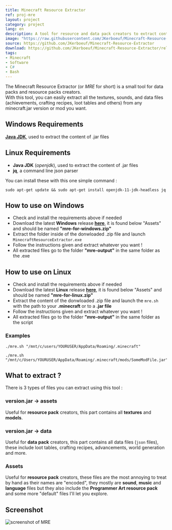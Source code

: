 ```yaml
---
title: Minecraft Resource Extractor
ref: proj-mre
layout: project
category: project
lang: en
description: A tool for resource and data pack creators to extract contents from Minecraft's jar files and assets.
image: "https://raw.githubusercontent.com/JKerboeuf/Minecraft-Resource-Extractor/main/mre%20banner%20512.webp"
source: https://github.com/JKerboeuf/Minecraft-Resource-Extractor
download: https://github.com/JKerboeuf/Minecraft-Resource-Extractor/releases/latest
tags:
- Minecraft
- Software
- C#
- Bash
---
```


The Minecraft Resource Extractor (or *MRE* for short) is a small tool for data packs and resource packs creators.  
With this tool, you can easily extract all the textures, sounds, and data files (achievements, crafting recipes, loot tables and others) from any minecraft.jar version or mod you want.

## Windows Requirements

**[Java JDK](https://www.oracle.com/java/technologies/downloads/)**, used to extract the content of .jar files

## Linux Requirements

- **Java JDK** (*openjdk*), used to extract the content of .jar files
- **jq**, a command line json parser

You can install these with this one simple command :

```Shell
sudo apt-get update && sudo apt-get install openjdk-11-jdk-headless jq
```

## How to use on Windows

- Check and install the requirements above if needed
- Download the latest **Windows** release **[here](https://github.com/JKerboeuf/Minecraft-Resource-Extractor/releases/latest)**, it is found below "Assets" and should be named **"mre-for-windows.zip"**
- Extract the folder inside of the donwloaded .zip file and launch `MinecraftResourceExtractor.exe`
- Follow the instructions given and extract whatever you want !
- All extracted files go to the folder **"mre-output"** in the same folder as the .exe

## How to use on Linux

- Check and install the requirements above if needed
- Download the latest **Linux** release **[here](https://github.com/JKerboeuf/Minecraft-Resource-Extractor/releases/latest)**, it is found below "Assets" and should be named **"mre-for-linux.zip"**
- Extract the content of the donwloaded .zip file and launch the `mre.sh` with the path to your **.minecraft** or to a **.jar file**
- Follow the instructions given and extract whatever you want !
- All extracted files go to the folder **"mre-output"** in the same folder as the script

### Examples

```Shell
./mre.sh "/mnt/c/users/YOURUSER/AppData/Roaming/.minecraft"
```

```Shell
./mre.sh "/mnt/c/Users/YOURUSER/AppData/Roaming/.minecraft/mods/SomeModFile.jar"
```

## What to extract ?

There is 3 types of files you can extract using this tool :

### version.jar -> assets

Useful for **resource pack** creators, this part contains all **textures** and **models**.

### version.jar -> data

Useful for **data pack** creators, this part contains all data files (`json` files), these include loot tables, crafting recipes, advancements, world generation and more.

### Assets

Useful for **resource pack** creators, these files are the most annoying to treat by hand as their names are "encoded", they mostly are **sound**, **music** and **language** files but they also include the **Programmer Art resource pack** and some more "default" files I'll let you explore.

## Screenshot

![screenshot of MRE](https://i.imgur.com/1pqQNQH.png)
